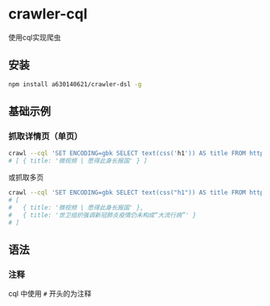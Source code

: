 # crawler-cql

使用cql实现爬虫

## 安装

```bash
npm install a630140621/crawler-dsl -g
```

## 基础示例

### 抓取详情页（单页）

```bash
crawl --cql 'SET ENCODING=gbk SELECT text(css('h1')) AS title FROM https://news.163.com/20/0217/13/F5JDV8GD000189FH.html'
# [ { title: '微视频 | 愿得此身长报国' } ]
```

或抓取多页

```bash
crawl --cql 'SET ENCODING=gbk SELECT text(css("h1")) AS title FROM https://news.163.com/20/0217/13/F5JDV8GD000189FH.html, https://news.163.com/20/0225/11/F67P1C0Q000189FH.html'
# [
#   { title: '微视频 | 愿得此身长报国' },
#   { title: '世卫组织强调新冠肺炎疫情仍未构成“大流行病”' }
# ]
```

## 语法

### 注释

cql 中使用 `#` 开头的为注释
